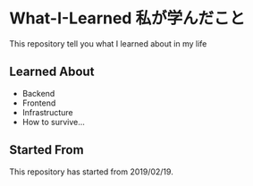 # What-I-Learned 私が学んだこと

This repository tell you what I learned about in my life

## Learned About

- Backend
- Frontend
- Infrastructure
- How to survive...

## Started From

This repository has started from 2019/02/19.
